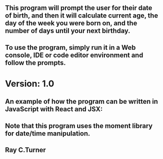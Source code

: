 ## This program will prompt the user for their date of birth, and then it will calculate current age, the day of the week you were born on, and the number of days until your next birthday.

## To use the program, simply run it in a Web console, IDE or code editor environment and follow the prompts.

# Version: 1.0
## An example of how the program can be written in JavaScript with React and JSX:
## Note that this program uses the moment library for date/time manipulation.

## Ray C.Turner